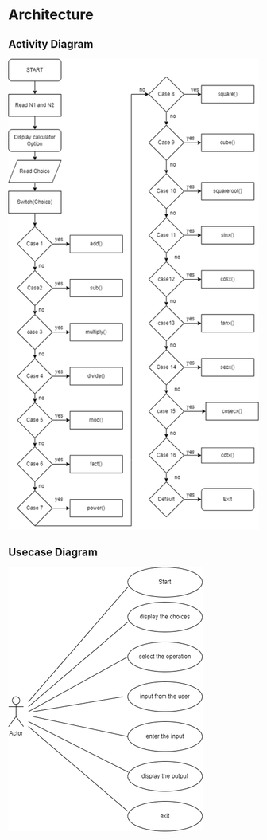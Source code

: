 # Architecture
## Activity Diagram
![alt text](https://github.com/keerthanaBaskar/M1_Scientific_Calculator/blob/main/2_Architecture/BehaviouralDiagram/activitydiagram.drawio.png)
## Usecase Diagram
![alt text](https://github.com/keerthanaBaskar/M1_Scientific_Calculator/blob/main/2_Architecture/BehaviouralDiagram/usecasediagram.drawio.png)

